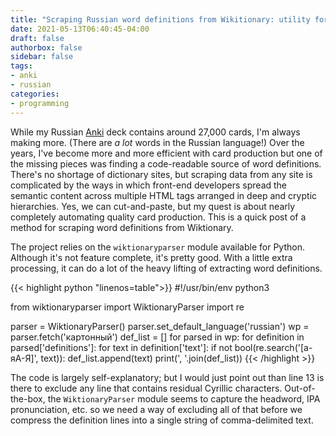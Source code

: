 ```yaml
---
title: "Scraping Russian word definitions from Wikitionary: utility for Anki"
date: 2021-05-13T06:40:45-04:00
draft: false
authorbox: false
sidebar: false
tags:
- anki
- russian
categories:
- programming
---
```

While my Russian [Anki]() deck contains around 27,000 cards, I'm always making more. (There are _a lot_ words in the Russian language!) Over the years, I've become more and more efficient with card production but one of the missing pieces was finding a code-readable source of word definitions. There's no shortage of dictionary sites, but scraping data from any site is complicated by the ways in which front-end developers spread the semantic content across multiple HTML tags arranged in deep and cryptic hierarchies. Yes, we can cut-and-paste, but my quest is about nearly completely automating quality card production. This is a quick post of a method for scraping word definitions from Wiktionary.

The project relies on the `wiktionaryparser` module available for Python. Although it's not feature complete, it's pretty good. With a little extra processing, it can do a lot of the heavy lifting of extracting word definitions.

{{< highlight python "linenos=table">}}
#!/usr/bin/env python3

from wiktionaryparser import WiktionaryParser
import re

parser = WiktionaryParser()
parser.set_default_language('russian')
wp = parser.fetch('картонный')
def_list = []
for parsed in wp:
   for definition in parsed['definitions']:
      for text in definition['text']:
         if not bool(re.search('[а-яА-Я]', text)):
            def_list.append(text)
print(', '.join(def_list))
{{< /highlight >}}

The code is largely self-explanatory; but I would just point out than line 13 is there to exclude any line that contains residual Cyrillic characters. Out-of-the-box, the `WiktionaryParser` module seems to capture the headword, IPA pronunciation, etc. so we need a way of excluding all of that before we compress the definition lines into a single string of comma-delimited text.

